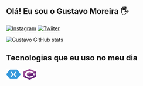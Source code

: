 ## Olá! Eu sou o Gustavo Moreira 🖐️

[![Instagram](https://img.shields.io/badge/Instagram-E4405F?style=for-the-badge&logo=instagram&logoColor=white)](https://instagram.com/gustavomoreira50)
[![Twiiter](https://img.shields.io/badge/Twitter-1DA1F2?style=for-the-badge&logo=twitter&logoColor=white)](https://twitch.tv/Mooreiraa08)

![Gustavo GitHub stats](https://github-readme-stats.vercel.app/api?username=mooreira08&show_icons=true&theme=dracula&count_private=true)

## Tecnologias que eu uso no meu dia

<div style="display: inline_block">
  <img align="center" alt="Rafa-Csharp" height="30" width="40" src="https://raw.githubusercontent.com/devicons/devicon/master/icons/xamarin/xamarin-original.svg">
  <img align="center" alt="Rafa-Csharp" height="30" width="40" src="https://raw.githubusercontent.com/devicons/devicon/master/icons/csharp/csharp-original.svg">
</div><br/>

